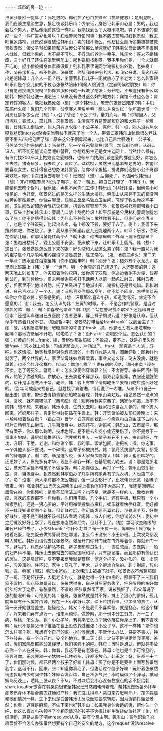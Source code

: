 ==== 城市的另一边 ===

扫黄张景然一提裤子：我是男的，你们抓了也白抓嫖客（拔屌健忘）：是啊是啊，我们在谈生意谈生意，抵足夜谈韩乐山：少废话，身份证韩乐山心里：男的。我也会找个男人，然后像眼前这位一样吗。我能找到么？大概不能吧。鸭子不该穿的更好一些？一件广告衫也可以？扫地警局外包同事：我不要去警局打扫张景然：我去吧冤家路窄，张景然穿着破烂韩乐山：卖的钱不够么，他缺钱么厕所偷懒被抓被教育张景然：傻公子爷如果能和这位傻公子爷那么单纯就好了韩宅父母谈话不能害别人姑娘，但找个男的，也不是不可以。不行我们养你一辈子。韩乐水：哥又不是残废，三十好几了还住在家里韩乐山：那也要能找到呀。我不用你们养，一个人就很开心的。捉小偷被捅身体素质没跟上别和我家里说同学谢振初出外勤，老妹换工作，父母太担心，都不能说。张景然，你帮我陪床吧老大，和我父母说，我这几天出差吧韩母：几个人一间？哦，李警官和我儿子一间就放心了李老大：怎么韩家跟韩乐山是个女儿似的不放心张景然陪床1伺候人很到位（之前伺候过朋友）韩：你只有这点换洗衣服吗？把你衣服和我的一起洗了吧张：分开吧，不知道我有什么病呢韩：把你鞋也洗一洗吧张：从来没有住过这么好的地方韩：宾馆不过也么张：肯定宾馆的客人，能把我搞死张（想）：这个韩乐山，笨笨的张景然陪床2韩：手机在搞什么张：我们几个同事，分享客人黑名单韩：想过从良么张：你知道水城一个月房租是多少么张（想）：小公子爷张：小公子爷，量力而为。韩：你哪里人，父母呢张：春城人，孤儿韩：这张景然，生活真不容易警局张穿的和大粽子一样难看，给韩乐山倒热水，别人只有凉水张：小公子爷，真帅。韩：哎，别人没有热水哎张组织Intersex聚会麦当劳线下就来了他一个人，带着口罩韩乐山犹豫很久老妹要不要去/去吧见面了张：原来这公子倒霉起来，也比自己屌丝强晚上：公子爷，可怜又幸运的家伙晚上：张景然，另一个自己警局1韩警官，加我们个群，认识认识人，所不能还能谈恋爱呢韩警官，你想找男生还是女生这网上，当然什么都有，有专门找200斤以上姑娘谈恋爱的群，也有专门找我们谈恋爱的群这么好，你怎么不去哎，猎奇居多，我去过了，谈过了。试试呗，虽然里头基本都是男的，韩警官要喜欢女生，估计得自己想办法韩警官，给你带个蛋挞，据说你们这些小公子哥都喜欢吃~ 你们下次扫黄去哪呀？你！张景然（想）：后悔死了，不该问他韩乐山（想）：非奸即盗警局2张洗了鞋子，忙了一晚上，把自己打理了一下韩乐山，我能请你去吃个饭吗，我保证，再也不问你们工作！韩乐山：非奸即盗，但确实小可怜见的，也好奇，张景然过的是怎么样的生活大排档，韩乐山从来是不去的真没问扫黄的事张景然，你住在哪里，我能去坐坐吗独立卫生间，可好了特么你这亭子间，卫生间改的超适合我抗议扫黄，抗议收容警局门外，张景然被扔鸡蛋带着小口罩，灰头土脸的韩乐山：警局门口禁止乱扔垃圾！和平示威是公民权利警局你腿怎么了张：你不是猜得到么韩：为什么不休假张：虽然你看不起，但我们这个清洁工，也是半个铁饭碗，比起出去卖，有上顿没下顿，要好了去了。晚上：我留下来照顾你吧，你发烧了。张：我从来不知道我这儿还能睡两个人。韩家：乐水，你哥在你那儿哦，你那宿舍能住两个人？晚上张：你去哪里韩：外面上厕所在哪里？张：要跑出楼外了，晚上公厕不安全。把床放下来，让韩乐山上厕所。韩（想）：这日子，张景然是怎么过下来的张：好久没和人贴这么紧了韩：鬼？我一直以为我的棍子是个几乎没啥用的摆设？这是晨勃，是正常的。（鬼，凌晨三点么）第二天一早张：热水壶在浴帘里韩（你不怕触电吗）韩：刷牙？张：楼外有个水龙头，那里刷上班路上（韩）：另一个世界。另一个世界的自己烧退了，人还萎萎的韩：这两天晚上别接客了，昨天照着你的尺码，给你买了双鞋，你这边收件不方便，我寄到公司，到时候给你。周末韩给谢振初打电话两人以前一起练过射击，韩射击极好，但家里不让他出外勤，托了关系进了当地派出所。谢振初还是很惋惜。韩和谢说，自己喜欢上了一个人。谢：汪思喜欢你那么多年，你不给个回应，怎样美若天仙你才会喜欢韩：好像是男的。（想：汪思那么喜欢小孩，知道我情况，肯定不会愿意的。）谢：我去，怎么认识的韩：扫黄的时候，不，不是合作的警察，是当时被抓的鸭...谢：...谢：你喜欢他哪点？韩（想）：站在警局前面那次？还是给自己倒水？还是叫车送自己去医院？或者更早，穿上裤子胡说八道？好像是认命，但认命中有透着几分不甘。（加点哲♂学）张景然打电话给frankfrank：找到金主了？张：没，找到愿意和我一起睡厕所的笨蛋了frank：操，你那地方有人愿意和你一起睡？那地方施展不开吧，啪啪啪了？张：没Frank：没啪说个屁。怎么认识的？张：扫黄的时候…frank：操，警察你都敢搞张：不敢搞，攀不上，就是心里头难受frank：喜欢就上呗张：习成远那会儿，冲动过了。frank：那真是个人渣… 好吧，你这情况，确实我觉得对你有意思的，十有八九是人渣，图新鲜张：图新鲜也就罢了，两个世界的人。家里父母妹妹疼着爱着，事业又这么好，没灾没病，就是单着，也不会找我这样的。frank：你怎么样了？要有别的活路，谁出来卖？现在不卖，老了等死么。警局：韩：怎么没见你穿新鞋？张：不舍得穿。来来回回扫厕所，怕脏了你送的鞋。你放心，出去卖也不穿那双。那双我家里穿。衣服还是脏脏的，估计是手洗洗不干净，老渍。韩：晚上有空？请你吃饭？餐馆没吃过这么好吃的。（当年习成远来找自己，就是找了宾馆啪，情话说了一大堆，从来不带自己一起出去）周末，带你去青镇青镇划船吃鱼看戏，韩乐山喜欢戏，给张景然一点点的讲。喜欢，就不要错过了（西厢记）张：别再给我买东西了，我家你知道，放不下的韩：想不想，来我家。韩乐水哥，住外头去吧。我家把你当女儿养的，带个男人回来，爸妈那样子，肯定觉得鲜花插在牛粪上。韩：开宾馆怕被友军扫黄晚上：来一段韩想着张自慰？（插自己）哲学：自己真能找到一个愿意和自己生活下去的人吗射击场韩乐山射击。几乎百发百中。状态还在。谢振初：韩乐山，去市局吧，那里有案子，你人那么聪明，技术也好。是不是去年捉小偷还受伤了，你不是想干一番事业的吗。基层就是拼资历，你要想找男人，一辈子都升不上去。来市局吧，立功，升职，干脆。老谢，和你讲个事，我的事。饭馆包间。谢振初：操，你这事，一个其他人都不要说。一个碎嘴，这辈子都被挤兑。韩：警局系统里的女警，都受着的待遇罢了。谢：哎，话是这么说，但人家至少能嫁人！韩：嫁人也没啥好的，汪思嫁了人，原先多有才华，现在不和我一样，在基层朝九晚五。谢：那是她那老公，整天在家里不带孩子不做家务。韩：那你做么。再打了一轮，韩乐山恢复状态，真。百发百中。张景然到韩家包办了几乎所有家务有了洗衣机，人也更干净了。啪：设定：两人平时都不怎么能硬，但一见面都行了，比吃伟哥还灵（金嗓子肾宝… 污）张让韩乐山选怎么来韩乐山被上张你爸妈不太高兴了，我还是回吧以后常来的，你别哭韩：是看不起清洁工吗？也不是，就是不一样的人，受教育程度，喜欢的东西都不一样你看，你们用电脑，几个手机，还有平板。我只有一个小辣椒手机，还是一狠心买的，平时用微信搜集点资料，娱乐就看快手抖音，爱好都不一样我知道你图个新鲜，但新鲜过后，你可能发现不喜欢我，那也没关系，好聚好散张：是不是当时就不该带韩去看戏？闹韩：成人自考，你想试试么张：我初中之后就没好好上学了，现在想来当然和后悔，但赶不上了。（想）学习改变阶级的年代已经过去了。小少爷frank：你什么打算？苟一天算一天，等韩乐山厌了晚上陪着吃饭，吃完饭去做鸭警局你在哪里，怎么今天没来？小王带班。上次发烧都没叫人带班。韩乐山请假去找张景然。张居开门你开门我在门外等着你，你就开门一下。抵进门。张景然站都站不稳，裤子里垫着卫生巾，一直在流血。去医院。一般的妇产科不接，韩乐山去他常去的那家国际和平，只有那家接，而且那边有他认识的医生。这是强奸吧，要不要报案我就是警察，他这个样子，没办法的。张：出院吧，我没事的，住不起。医生：穿孔了，手术，这个很难自愈的。韩：别闹，我出钱。乖。韩家（闹2）韩乐水爸妈，上次韩乐山被捅了肚子，张景然衣不解带照顾了一周。不是坏孩子，人挺老实的哎，就是觉得一个扫垃圾的，照顾不了三三我们家不富裕，但小康总是可以，张景然过来，自己就把家务做了，把哥照顾的多好你们年纪大了之后，有张景然，不错的 把张景然带回家，说被强奸了，和父母说了张的情况韩母：可怜见的韩：爸妈，张景然就是并不好，摊上了狠心的爹妈，孤儿院里哪有什么教育资源，现在一上小学就认字，没上过拼音班，识字班的孩子，从第一天开始就是差生。能怪他么。韩父：不是我们不喜欢他，就是担心，他这个样子，将来我们再有点万一，谁来照顾你。做警察，那一份本分工资的，万一生了病，缺钱，怎么办。张：小公子爷。我将来怎么办？我依附在你身上了，我不喜欢韩：我也不是靠父母？谁活在世上没依靠过谁张：小公子爷，这不一样韩：那你想怎么样呢？张：我想有个自己的家。小时候就想，不管什么办法，只要不害人，挣下些钱来，有一个自己的，安全的地方。第二天：韩：之前不是说要给我买房，爸妈，我们家隔壁那些公寓楼里，我们买套小的吧。韩母：当时是想过，但就是不放心你一个人在外头。韩：你看，我这不是有老张在。韩母：他也是个小可怜见的，不要说你，乐水要和一个姑娘一起住外头，我都不放心。韩乐水：妈，哥都三十二了，你们那时候，都已经两个孩子了好嘛！韩母：买了你是不是要往上面写张景然名字。这可不行。回来。张：知道你真心了，但说话过个脑子好嘛！玩带着张景然玩虚拟射击少时回忆韩：妹妹百发百中，自己不服气张：小时候做了个弹弓，被阿姨骂死晚上，啪韩上张从良？不从，不过以后会小心没有数据点的客不接给韩share location觉得在韩身边很安全韩家张景然陪韩母看戏，帮韩父做饭番外怀孕张景然身体不适合要去打胎妇产科：我们这儿得病人亲自来安慰韩乐山，孩子要是和他们情况一样，生下来也是受苦韩乐山反驳医院要求转院，因为通铺打胎张景然：你看，这就是麻烦，不生下来也好韩乐山：如果我身体合适的话，帮你生一个吧，你这么喜欢小孩领养了个相同情况的孩子不舍得让韩生张转向做社区工作，组织活动，算是从良了吧unresolved从良，要有个理由啊。韩乐山：高危职业？兴趣爱好不合怎么办张景然想要有个自己的安全的地方，这个request没法resolve